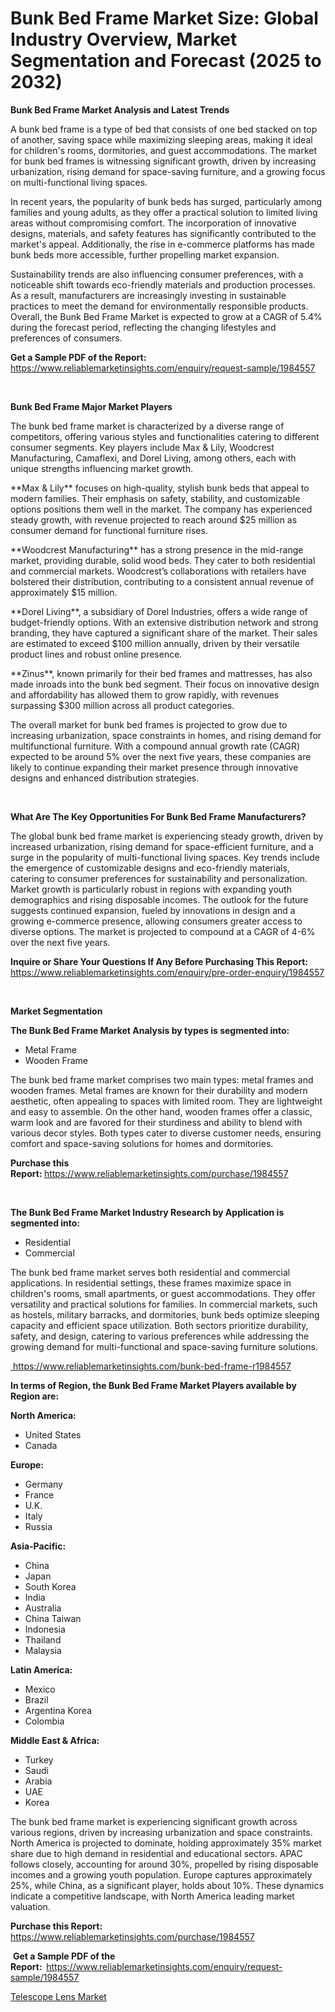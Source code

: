 <p><h1>Bunk Bed Frame Market Size: Global Industry Overview, Market Segmentation and Forecast (2025 to 2032)</h1></p><p><strong>Bunk Bed Frame Market Analysis and Latest Trends</strong></p>
<p><p>A bunk bed frame is a type of bed that consists of one bed stacked on top of another, saving space while maximizing sleeping areas, making it ideal for children's rooms, dormitories, and guest accommodations. The market for bunk bed frames is witnessing significant growth, driven by increasing urbanization, rising demand for space-saving furniture, and a growing focus on multi-functional living spaces. </p><p>In recent years, the popularity of bunk beds has surged, particularly among families and young adults, as they offer a practical solution to limited living areas without compromising comfort. The incorporation of innovative designs, materials, and safety features has significantly contributed to the market's appeal. Additionally, the rise in e-commerce platforms has made bunk beds more accessible, further propelling market expansion.</p><p>Sustainability trends are also influencing consumer preferences, with a noticeable shift towards eco-friendly materials and production processes. As a result, manufacturers are increasingly investing in sustainable practices to meet the demand for environmentally responsible products. Overall, the Bunk Bed Frame Market is expected to grow at a CAGR of 5.4% during the forecast period, reflecting the changing lifestyles and preferences of consumers.</p></p>
<p><strong>Get a Sample PDF of the Report:&nbsp;</strong> <a href="https://www.reliablemarketinsights.com/enquiry/request-sample/1984557?utm_campaign=3293&utm_medium=2&utm_source=Github&utm_content=ia&utm_term=05042025&utm_id=bunk-bed-frame">https://www.reliablemarketinsights.com/enquiry/request-sample/1984557</a></p>
<p>&nbsp;</p>
<p><strong>Bunk Bed Frame Major Market Players</strong></p>
<p><p>The bunk bed frame market is characterized by a diverse range of competitors, offering various styles and functionalities catering to different consumer segments. Key players include Max & Lily, Woodcrest Manufacturing, Camaflexi, and Dorel Living, among others, each with unique strengths influencing market growth.</p><p>**Max & Lily** focuses on high-quality, stylish bunk beds that appeal to modern families. Their emphasis on safety, stability, and customizable options positions them well in the market. The company has experienced steady growth, with revenue projected to reach around $25 million as consumer demand for functional furniture rises.</p><p>**Woodcrest Manufacturing** has a strong presence in the mid-range market, providing durable, solid wood beds. They cater to both residential and commercial markets. Woodcrest’s collaborations with retailers have bolstered their distribution, contributing to a consistent annual revenue of approximately $15 million.</p><p>**Dorel Living**, a subsidiary of Dorel Industries, offers a wide range of budget-friendly options. With an extensive distribution network and strong branding, they have captured a significant share of the market. Their sales are estimated to exceed $100 million annually, driven by their versatile product lines and robust online presence.</p><p>**Zinus**, known primarily for their bed frames and mattresses, has also made inroads into the bunk bed segment. Their focus on innovative design and affordability has allowed them to grow rapidly, with revenues surpassing $300 million across all product categories.</p><p>The overall market for bunk bed frames is projected to grow due to increasing urbanization, space constraints in homes, and rising demand for multifunctional furniture. With a compound annual growth rate (CAGR) expected to be around 5% over the next five years, these companies are likely to continue expanding their market presence through innovative designs and enhanced distribution strategies.</p></p>
<p>&nbsp;</p>
<p><strong>What Are The Key Opportunities For Bunk Bed Frame Manufacturers?</strong></p>
<p><p>The global bunk bed frame market is experiencing steady growth, driven by increased urbanization, rising demand for space-efficient furniture, and a surge in the popularity of multi-functional living spaces. Key trends include the emergence of customizable designs and eco-friendly materials, catering to consumer preferences for sustainability and personalization. Market growth is particularly robust in regions with expanding youth demographics and rising disposable incomes. The outlook for the future suggests continued expansion, fueled by innovations in design and a growing e-commerce presence, allowing consumers greater access to diverse options. The market is projected to compound at a CAGR of 4-6% over the next five years.</p></p>
<p><strong>Inquire or Share Your Questions If Any Before Purchasing This Report:</strong> <a href="https://www.reliablemarketinsights.com/enquiry/pre-order-enquiry/1984557?utm_campaign=3293&utm_medium=2&utm_source=Github&utm_content=ia&utm_term=05042025&utm_id=bunk-bed-frame">https://www.reliablemarketinsights.com/enquiry/pre-order-enquiry/1984557</a></p>
<p>&nbsp;</p>
<p><strong>Market Segmentation</strong></p>
<p><strong>The Bunk Bed Frame Market Analysis by types is segmented into:</strong></p>
<p><ul><li>Metal Frame</li><li>Wooden Frame</li></ul></p>
<p><p>The bunk bed frame market comprises two main types: metal frames and wooden frames. Metal frames are known for their durability and modern aesthetic, often appealing to spaces with limited room. They are lightweight and easy to assemble. On the other hand, wooden frames offer a classic, warm look and are favored for their sturdiness and ability to blend with various decor styles. Both types cater to diverse customer needs, ensuring comfort and space-saving solutions for homes and dormitories.</p></p>
<p><strong>Purchase this Report:&nbsp;</strong><a href="https://www.reliablemarketinsights.com/purchase/1984557?utm_campaign=3293&utm_medium=2&utm_source=Github&utm_content=ia&utm_term=05042025&utm_id=bunk-bed-frame">https://www.reliablemarketinsights.com/purchase/1984557</a></p>
<p>&nbsp;</p>
<p><strong>The Bunk Bed Frame Market Industry Research by Application is segmented into:</strong></p>
<p><ul><li>Residential</li><li>Commercial</li></ul></p>
<p><p>The bunk bed frame market serves both residential and commercial applications. In residential settings, these frames maximize space in children's rooms, small apartments, or guest accommodations. They offer versatility and practical solutions for families. In commercial markets, such as hostels, military barracks, and dormitories, bunk beds optimize sleeping capacity and efficient space utilization. Both sectors prioritize durability, safety, and design, catering to various preferences while addressing the growing demand for multi-functional and space-saving furniture solutions.</p></p>
<p><a href="https://www.reliablemarketinsights.com/bunk-bed-frame-r1984557?utm_campaign=3293&utm_medium=2&utm_source=Github&utm_content=ia&utm_term=05042025&utm_id=bunk-bed-frame">&nbsp;https://www.reliablemarketinsights.com/bunk-bed-frame-r1984557</a></p>
<p><strong>In terms of Region, the Bunk Bed Frame Market Players available by Region are:</strong></p>
<p>
    <p> <strong> North America: </strong>
        <ul>
            <li>United States</li>
            <li>Canada</li>
        </ul>
        </p> 
    <p> <strong> Europe: </strong>
        <ul>
            <li>Germany</li>
            <li>France</li>
            <li>U.K.</li>
            <li>Italy</li>
            <li>Russia</li>
        </ul>
        </p> 
    <p> <strong> Asia-Pacific: </strong>
        <ul>
            <li>China</li>
            <li>Japan</li>
            <li>South Korea</li>
            <li>India</li>
            <li>Australia</li>
            <li>China Taiwan</li>
            <li>Indonesia</li>
            <li>Thailand</li>
            <li>Malaysia</li>
        </ul>
        </p> 
    <p> <strong> Latin America: </strong>
        <ul>
            <li>Mexico</li>
            <li>Brazil</li>
            <li>Argentina Korea</li>
            <li>Colombia</li>
        </ul>
        </p> 
    <p> <strong> Middle East & Africa: </strong>
        <ul>
            <li>Turkey</li>
            <li>Saudi</li>
            <li>Arabia</li>
            <li>UAE</li>
            <li>Korea</li>
        </ul>
    </p>
    </p>
<p><p>The bunk bed frame market is experiencing significant growth across various regions, driven by increasing urbanization and space constraints. North America is projected to dominate, holding approximately 35% market share due to high demand in residential and educational sectors. APAC follows closely, accounting for around 30%, propelled by rising disposable incomes and a growing youth population. Europe captures approximately 25%, while China, as a significant player, holds about 10%. These dynamics indicate a competitive landscape, with North America leading market valuation.</p></p>
<p><strong>Purchase this Report: </strong><a href="https://www.reliablemarketinsights.com/purchase/1984557?utm_campaign=3293&utm_medium=2&utm_source=Github&utm_content=ia&utm_term=05042025&utm_id=bunk-bed-frame">https://www.reliablemarketinsights.com/purchase/1984557</a></p>
<p>&nbsp;<strong>Get a Sample PDF of the Report:&nbsp;&nbsp;</strong><a href="https://www.reliablemarketinsights.com/enquiry/request-sample/1984557?utm_campaign=3293&utm_medium=2&utm_source=Github&utm_content=ia&utm_term=05042025&utm_id=bunk-bed-frame">https://www.reliablemarketinsights.com/enquiry/request-sample/1984557</a></p>
<p><strong></strong></p>
<p><p><a href="https://github.com/daemluari/Market-Research-Report-List-1/blob/main/telescope-lens-market.md?utm_campaign=3293&utm_medium=2&utm_source=Github&utm_content=ia&utm_term=05042025&utm_id=bunk-bed-frame">Telescope Lens Market</a></p></p>
